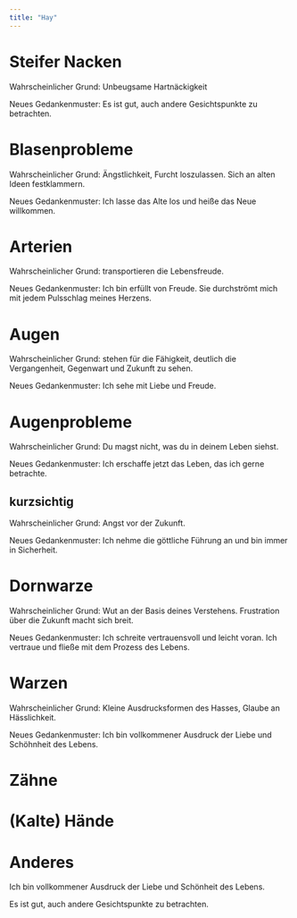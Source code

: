 ```yaml
---
title: "Hay"
---
```


# Steifer Nacken

Wahrscheinlicher Grund: Unbeugsame Hartnäckigkeit

Neues Gedankenmuster: Es ist gut, auch andere Gesichtspunkte zu betrachten.

# Blasenprobleme

Wahrscheinlicher Grund: Ängstlichkeit, Furcht loszulassen. Sich an alten Ideen festklammern.

Neues Gedankenmuster: Ich lasse das Alte los und heiße das Neue willkommen.

# Arterien

Wahrscheinlicher Grund: transportieren die Lebensfreude.

Neues Gedankenmuster: Ich bin erfüllt von Freude. Sie durchströmt mich mit jedem Pulsschlag meines Herzens.

# Augen

Wahrscheinlicher Grund: stehen für die Fähigkeit, deutlich die Vergangenheit, Gegenwart und Zukunft zu sehen.

Neues Gedankenmuster: Ich sehe mit Liebe und Freude.

# Augenprobleme

Wahrscheinlicher Grund: Du magst nicht, was du in deinem Leben siehst.

Neues Gedankenmuster: Ich erschaffe jetzt das Leben, das ich gerne betrachte.

## kurzsichtig

Wahrscheinlicher Grund: Angst vor der Zukunft.

Neues Gedankenmuster: Ich nehme die göttliche Führung an und bin immer in Sicherheit.

# Dornwarze

Wahrscheinlicher Grund: Wut an der Basis deines Verstehens. Frustration über die Zukunft macht sich breit.

Neues Gedankenmuster: Ich schreite vertrauensvoll und leicht voran. Ich vertraue und fließe mit dem Prozess des Lebens.

# Warzen

Wahrscheinlicher Grund: Kleine Ausdrucksformen des Hasses, Glaube an Hässlichkeit.

Neues Gedankenmuster: Ich bin vollkommener Ausdruck der Liebe und Schöhnheit des Lebens.

# Zähne

# (Kalte) Hände

# Anderes

Ich bin vollkommener Ausdruck der Liebe und Schönheit des Lebens.

Es ist gut, auch andere Gesichtspunkte zu betrachten.